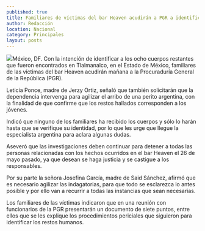 ```yaml
---
published: true
title: Familiares de víctimas del bar Heaven acudirán a PGR a identificar cuerpos
author: Redacción
location: Nacional
category: Principales
layout: posts
---
```


![](http://i.imgur.com/XaErfUUm.jpg)México, DF. Con la intención de identificar a los ocho cuerpos restantes que fueron encontrados en Tlalmanalco, en el Estado de México, familiares de las víctimas del bar Heaven acudirán mañana a la Procuraduría General de la República (PGR).

Leticia Ponce, madre de Jerzy Ortiz, señaló que también solicitarán que la dependencia intervenga para agilizar el arribo de una perito argentina, con la finalidad de que confirme que los restos hallados corresponden a los jóvenes.

Indicó que ninguno de los familiares ha recibido los cuerpos y sólo lo harán hasta que se verifique su identidad, por lo que les urge que llegue la especialista argentina para aclara algunas dudas.

Aseveró que las investigaciones deben continuar para detener a todas las personas relacionadas con los hechos ocurridos en el bar Heaven el 26 de mayo pasado, ya que desean se haga justicia y se castigue a los responsables.

Por su parte la señora Josefina García, madre de Said Sánchez, afirmó que es necesario agilizar las indagatorias, para que todo se esclarezca lo antes posible y por ello van a recurrir a todas las instancias que sean necesarias.

Los familiares de las víctimas indicaron que en una reunión con funcionarios de la PGR presentarán un documento de siete puntos, entre ellos que se les explique los procedimientos periciales que siguieron para identificar los restos humanos.
